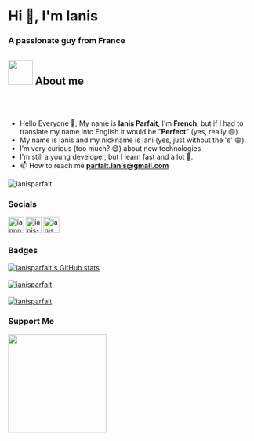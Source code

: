 <!--
**ianisparfait/ianisparfait** is a ✨ _special_ ✨ repository because its `README.md` (this file) appears on your GitHub profile.

Here are some ideas to get you started:

- 🔭 I’m currently working on ...
- 🌱 I’m currently learning ...
- 👯 I’m looking to collaborate on ...
- 🤔 I’m looking for help with ...
- 💬 Ask me about ...
- 📫 How to reach me: ...
- 😄 Pronouns: ...
- ⚡ Fun fact: ...
-->

<h1>Hi 👋, I'm Ianis</h1>
<h3>A passionate guy from France</h3>

## <img src = "https://user-images.githubusercontent.com/63050133/156777293-72a6e681-2582-4a9d-ad92-09d1181d47c7.gif" width = 50px height = 50px>  About me

<br><br>
- Hello Everyone 👋, My name is **Ianis Parfait**, I'm **French**, but if I had to translate my name into English it would be "**Perfect**" (yes, really 😅)<br>
-  My name is Ianis and my nickname is Iani (yes, just without the 's' 😄).<br>
-  I’m very curious (too much? 😅) about new technologies<br>
-  I'm still a young developer, but I learn fast and a lot 💪.<br>
- 📫 How to reach me **parfait.ianis@gmail.com**<br>

<img src="https://komarev.com/ghpvc/?username=ianisparfait&label=Profile%20views&color=8042fc&style=plastic" alt="ianisparfait" />

### Socials

<p align="left">
<a href="https://twitter.com/Iannniis" target="blank"><img src="https://raw.githubusercontent.com/rahuldkjain/github-profile-readme-generator/master/src/images/icons/Social/twitter.svg" alt="iannniis" height="32" width="32" /></a>
<a href="https://www.linkedin.com/in/ianis-parfait-68624a173/" target="blank"><img src="https://raw.githubusercontent.com/rahuldkjain/github-profile-readme-generator/master/src/images/icons/Social/linked-in-alt.svg" alt="ianis-parfait" height="32" width="32" /></a>
<a href="https://instagram.com/ianis_parfait" target="blank"><img src="https://raw.githubusercontent.com/rahuldkjain/github-profile-readme-generator/master/src/images/icons/Social/instagram.svg" alt="ianis_parfait" height="32" width="32" /></a>
</p>

### Badges
<a href="[http://www.github.com/ianisparfait](https://github-readme-stats.vercel.app/api?username=ianisparfait&show_icons=true&hide=&count_private=true&title_color=8042fc&text_color=ffffff&icon_color=8042fc&bg_color=000000&hide_border=true&show_icons=true)">
<img src="https://github-readme-stats.vercel.app/api?username=ianisparfait&show_icons=true&hide=&count_private=true&title_color=8042fc&text_color=ffffff&icon_color=8042fc&bg_color=000000&hide_border=true&show_icons=true" alt="ianisparfait's GitHub stats" />
</a>
<br><br>

<a href="[http://www.github.com/ianisparfait](https://github-readme-stats.vercel.app/api/top-langs?username=ianisparfait&show_icons=true&locale=en&layout=compact&title_color=8042fc&text_color=ffffff&icon_color=8042fc&bg_color=000000&hide_border=true)">
<img src="https://github-readme-stats.vercel.app/api/top-langs?username=ianisparfait&show_icons=true&locale=en&layout=compact&title_color=8042fc&text_color=ffffff&icon_color=8042fc&bg_color=000000&hide_border=true" alt="ianisparfait" />
</a>
<br><br>

<a href="[http://www.github.com/ianisparfait](https://github-readme-streak-stats.herokuapp.com/?user=ianisparfait&theme=midnight-purple&hide_border=true)">
<img src="https://github-readme-streak-stats.herokuapp.com/?user=ianisparfait&theme=midnight-purple&hide_border=true" alt="ianisparfait" />
</a>

### Support Me
<a href="https://www.buymeacoffee.com/parfaitianis"><img src="https://cdn.buymeacoffee.com/buttons/v2/default-yellow.png" width="200" /></a>
